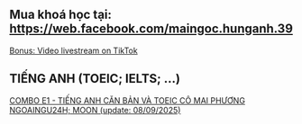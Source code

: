 ## Mua khoá học tại: https://web.facebook.com/maingoc.hunganh.39
[Bonus: Video livestream on TikTok](https://vkvideo.ru/playlist/-225145427_37)


## TIẾNG ANH (TOEIC; IELTS; ...)
[COMBO E1 - TIẾNG ANH CĂN BẢN VÀ TOEIC CÔ MAI PHƯƠNG NGOAINGU24H; MOON (update: 08/09/2025)](https://docs.google.com/spreadsheets/d/1aT65DPYZBMUYUj99Ds1NAJrdvipWAqqIzI64hm3rKNA/edit?usp=sharing)
